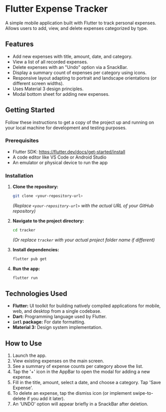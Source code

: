 # Flutter Expense Tracker

A simple mobile application built with Flutter to track personal expenses. Allows users to add, view, and delete expenses categorized by type.

## Features

*   Add new expenses with title, amount, date, and category.
*   View a list of all recorded expenses.
*   Delete expenses with an "Undo" option via a SnackBar.
*   Display a summary count of expenses per category using icons.
*   Responsive layout adapting to portrait and landscape orientations (or different screen widths).
*   Uses Material 3 design principles.
*   Modal bottom sheet for adding new expenses.

## Getting Started

Follow these instructions to get a copy of the project up and running on your local machine for development and testing purposes.

### Prerequisites

*   Flutter SDK: https://flutter.dev/docs/get-started/install
*   A code editor like VS Code or Android Studio
*   An emulator or physical device to run the app

### Installation

1.  **Clone the repository:**
    ```bash
    git clone <your-repository-url>
    ```
    *(Replace `<your-repository-url>` with the actual URL of your GitHub repository)*

2.  **Navigate to the project directory:**
    ```bash
    cd tracker
    ```
    *(Or replace `tracker` with your actual project folder name if different)*

3.  **Install dependencies:**
    ```bash
    flutter pub get
    ```

4.  **Run the app:**
    ```bash
    flutter run
    ```

## Technologies Used

*   **Flutter:** UI toolkit for building natively compiled applications for mobile, web, and desktop from a single codebase.
*   **Dart:** Programming language used by Flutter.
*   **`intl` package:** For date formatting.
*   **Material 3:** Design system implementation.

## How to Use

1.  Launch the app.
2.  View existing expenses on the main screen.
3.  See a summary of expense counts per category above the list.
4.  Tap the '+' icon in the AppBar to open the modal for adding a new expense.
5.  Fill in the title, amount, select a date, and choose a category. Tap 'Save Expense'.
6.  To delete an expense, tap the dismiss icon (or implement swipe-to-delete if you add it later).
7.  An 'UNDO' option will appear briefly in a SnackBar after deletion.


